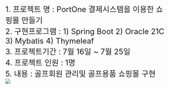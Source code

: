 <div align=left>
<font size=5>
1. 프로젝트 명 :  PortOne 결제시스템을 이용한 쇼핑몰 만들기 <br>
2. 구현프로그램 : 1) Spring Boot  2) Oracle 21C   3) Mybatis  4) Thymeleaf <br>
3. 프로젝트기간 : 7월 16일 ~ 7월 25일  <br>
4. 프로젝트 인원 : 1명  <br>
5. 내용 : 골프회원 관리및 골프용품 쇼핑몰 구현 <br>
</font>
</div>

<img src="https://cafeptthumb-phinf.pstatic.net/MjAyNDA3MjVfMTQy/MDAxNzIxODg4OTI5Njcx.cIh9SrzxAW422RJ_PlbXJZ9v_N3bAfsqVf2C8x_pQTQg.LXySpMObQk1PWxq8QLE925ZHfgAjYz0DTQ4dM7wj46og.PNG/%EC%BA%A1%EC%B2%98.PNG?type=w1600">

